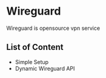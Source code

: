 # Wireguard

Wireguard is opensource vpn service

## List of Content

- Simple Setup
- Dynamic Wireguard API